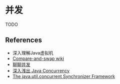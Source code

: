 # 并发
TODO

## References
- 深入理解Java虚拟机
- [Compare-and-swap wiki](https://en.wikipedia.org/wiki/Compare-and-swap)
- [聊聊并发](https://www.google.com/search?newwindow=1&source=hp&ei=r9t4W5rlBYfQ8wWqq6nADg&q=%E8%81%8A%E8%81%8A%E5%B9%B6%E5%8F%91+site%3Ainfoq.com&oq=%E8%81%8A%E8%81%8A%E5%B9%B6%E5%8F%91+site%3Ainfoq.com)
- [深入浅出 Java Concurrency](http://www.blogjava.net/xylz/archive/2015/09/16/325587.html#427358)
- [The java.util.concurrent Synchronizer Framework](http://gee.cs.oswego.edu/dl/papers/aqs.pdf)